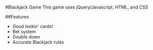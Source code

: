 #Blackjack Game
This game uses jQuery/Javascript, HTML, and CSS

##Features
- Good lookin' cards!
- Bet system
- Double down
- Accurate Blackjack rules